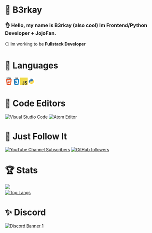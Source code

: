 # 🔰 B3rkay
### 👌 Hello, my name is **B3rkay** (also cool) **Im Frontend/Python Developer + JojoFan.**
⚪ Im working to be **Fullstack Developer**
# 🔧 Languages
### <img  alt="HTML" width= 25 height= 25 src="https://raw.githubusercontent.com/github/explore/80688e429a7d4ef2fca1e82350fe8e3517d3494d/topics/html/html.png"><img  alt="CSS" width= 25 height= 25 src="https://raw.githubusercontent.com/github/explore/80688e429a7d4ef2fca1e82350fe8e3517d3494d/topics/css/css.png"><img  alt="Javascript" width= 25 height= 25 src="https://raw.githubusercontent.com/github/explore/80688e429a7d4ef2fca1e82350fe8e3517d3494d/topics/javascript/javascript.png"><img alt="Python" width= 25 height= 25 src="https://raw.githubusercontent.com/github/explore/80688e429a7d4ef2fca1e82350fe8e3517d3494d/topics/python/python.png">
# 🧰 Code Editors
<img  alt="Visual Studio Code" width= 25 height= 25 src="https://cdn.icon-icons.com/icons2/2107/PNG/512/file_type_vscode_icon_130084.png"> <img alt="Atom Editor"  width= 25 height= 25 src="https://cdn.discordapp.com/attachments/781399912751038464/911342236027985920/kisspng-atom-source-code-editor-text-editor-sublime-text-e-5b136f3de9bfc0.0257497515280003179574.png">
# 🍟 Just Follow It
 [![YouTube Channel Subscribers](https://img.shields.io/youtube/channel/subscribers/UCWSKOL03bopsyfS1fH99gcA?style=social)](https://www.youtube.com/channel/UCWSKOL03bopsyfS1fH99gcA) [![GitHub followers](https://img.shields.io/github/followers/realberkay?style=social)](https://github.com/realberkay/)
 # 🏆 Stats
![](https://komarev.com/ghpvc/?username=realberkay&style=flat-square)<br>
 [![Top Langs](https://github-readme-stats.vercel.app/api/top-langs/?username=realb3rkay&layout=compact&theme=dark)](https://github.com/anuraghazra/github-readme-stats)
 # ✨ Discord
[<img src="https://discordapp.com/api/guilds/788972735103369327/widget.png?style=banner2" alt="Discord Banner 1"/>](https://discord.gg/PMHMATsJk9)
